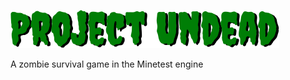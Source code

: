 ![project undead](https://github.com/jordan4ibanez/project_undead/blob/main/menu/header.png?raw=true "project undead")


 A zombie survival game in the Minetest engine
